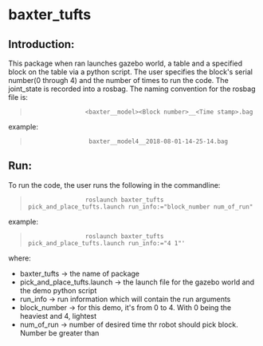 # baxter_tufts
 
## Introduction:
This package when ran launches gazebo world, a table and a specified block on the table via a python script. The user specifies the block's serial number(0 through 4) and the number of times to run the code. The joint_state is recorded into a rosbag. The naming convention for the rosbag file is:
>                     <baxter__model><Block number>__<Time stamp>.bag
example:
>                      baxter__model4__2018-08-01-14-25-14.bag

## Run:
To run the code, the user runs the following in the commandline:
>                     roslaunch baxter_tufts pick_and_place_tufts.launch run_info:="block_number num_of_run"
example:
>                     roslaunch baxter_tufts pick_and_place_tufts.launch run_info:="4 1"'
 
where:
- baxter_tufts                -> the name of package
- pick_and_place_tufts.launch -> the launch file for the gazebo world and the demo python script
- run_info                    -> run information which will contain the run arguments
- block_number                -> for this demo, it's from 0 to 4. With 0 being the heaviest and 4, lightest
- num_of_run                  -> number of desired time thr robot should pick block. Number be greater than 

